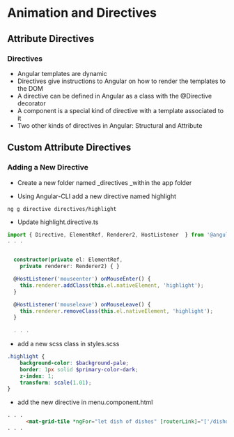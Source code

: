 # Animation and Directives

##  Attribute Directives

### Directives 

* Angular templates are dynamic
* Directives give instructions to Angular on how to render the templates to the DOM
* A directive can be defined in Angular as a class with the @Directive decorator
* A component is a special kind of directive with a template associated to it
* Two other kinds of directives in Angular: Structural and Attribute



## Custom Attribute Directives

### Adding a New Directive

* Create a new folder named _directives _within the app folder

* Using Angular-CLI add a new directive named highlight

```
ng g directive directives/highlight
```

* Update highlight.directive.ts

```ts
import { Directive, ElementRef, Renderer2, HostListener  } from '@angular/core';
. . .


  constructor(private el: ElementRef,
    private renderer: Renderer2) { }

  @HostListener('mouseenter') onMouseEnter() {
    this.renderer.addClass(this.el.nativeElement, 'highlight');
  }

  @HostListener('mouseleave') onMouseLeave() {
    this.renderer.removeClass(this.el.nativeElement, 'highlight');
  }
  
  . . .
```

* add a new scss class in styles.scss

```scss
.highlight {
    background-color: $background-pale;
    border: 1px solid $primary-color-dark;
    z-index: 1;
    transform: scale(1.01);
}
```

* add the new directive in menu.component.html

```html
. . .
      <mat-grid-tile *ngFor="let dish of dishes" [routerLink]="['/dishdetail', dish.id]" appHighlight>
. . .
```



